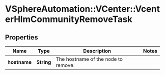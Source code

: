 # VSphereAutomation::VCenter::VcenterHlmCommunityRemoveTask

## Properties
Name | Type | Description | Notes
------------ | ------------- | ------------- | -------------
**hostname** | **String** | The hostname of the node to remove. | 


